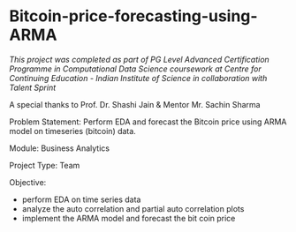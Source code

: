 # Bitcoin-price-forecasting-using-ARMA

*This project was completed as part of PG Level Advanced Certification Programme in Computational Data Science coursework at Centre for Continuing Education - Indian Institute of Science in collaboration with Talent Sprint*

A special thanks to Prof. Dr. Shashi Jain & Mentor Mr. Sachin Sharma

Problem Statement: Perform EDA and forecast the Bitcoin price using ARMA model on timeseries (bitcoin) data.

Module: Business Analytics

Project Type: Team

Objective:

- perform EDA on time series data
- analyze the auto correlation and partial auto correlation plots
- implement the ARMA model and forecast the bit coin price
